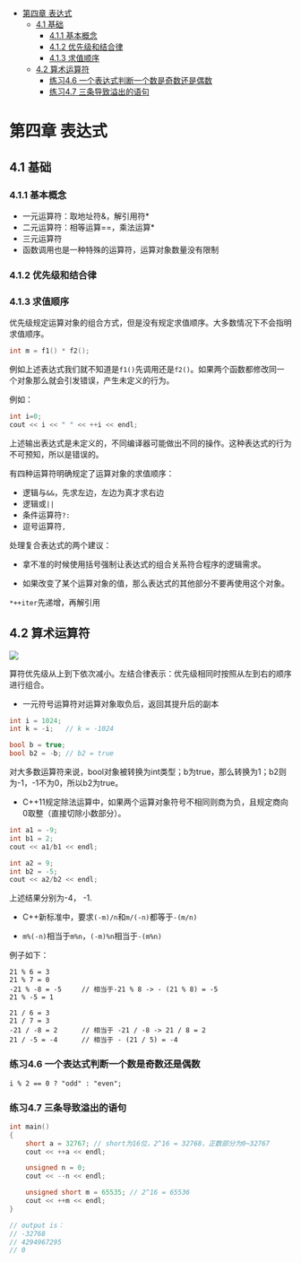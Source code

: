 <!-- TOC -->

- [第四章 表达式](#第四章-表达式)
    - [4.1 基础](#41-基础)
        - [4.1.1 基本概念](#411-基本概念)
        - [4.1.2 优先级和结合律](#412-优先级和结合律)
        - [4.1.3 求值顺序](#413-求值顺序)
    - [4.2 算术运算符](#42-算术运算符)
        - [练习4.6 一个表达式判断一个数是奇数还是偶数](#练习46-一个表达式判断一个数是奇数还是偶数)
        - [练习4.7 三条导致溢出的语句](#练习47-三条导致溢出的语句)

<!-- /TOC -->

# 第四章 表达式

## 4.1 基础

### 4.1.1 基本概念

- 一元运算符：取地址符&，解引用符*
- 二元运算符：相等运算==，乘法运算*
- 三元运算符
- 函数调用也是一种特殊的运算符，运算对象数量没有限制

### 4.1.2 优先级和结合律

### 4.1.3 求值顺序

优先级规定运算对象的组合方式，但是没有规定求值顺序。大多数情况下不会指明求值顺序。

```cpp
int m = f1() * f2();
```

例如上述表达式我们就不知道是`f1()`先调用还是`f2()`。如果两个函数都修改同一个对象那么就会引发错误，产生未定义的行为。

例如：

```cpp
int i=0;
cout << i << " " << ++i << endl;
```

上述输出表达式是未定义的，不同编译器可能做出不同的操作。这种表达式的行为不可预知，所以是错误的。

有四种运算符明确规定了运算对象的求值顺序：

- 逻辑与`&&`，先求左边，左边为真才求右边
- 逻辑或`||`
- 条件运算符`?:`
- 逗号运算符`,`

处理复合表达式的两个建议：

- 拿不准的时候使用括号强制让表达式的组合关系符合程序的逻辑需求。

- 如果改变了某个运算对象的值，那么表达式的其他部分不要再使用这个对象。

`*++iter`先递增，再解引用

## 4.2 算术运算符

![](https://ws1.sinaimg.cn/large/7e197809ly1g34do3l4unj20yi0cvwgo.jpg)

算符优先级从上到下依次减小。左结合律表示：优先级相同时按照从左到右的顺序进行组合。

- 一元符号运算符对运算对象取负后，返回其提升后的副本

```cpp
int i = 1024;
int k = -i;   // k = -1024

bool b = true;
bool b2 = -b; // b2 = true
```

对大多数运算符来说，bool对象被转换为int类型；b为true，那么转换为1；b2则为-1，-1不为0，所以b2为true。

- C++11规定除法运算中，如果两个运算对象符号不相同则商为负，且规定商向0取整（直接切除小数部分）。

```cpp
int a1 = -9;
int b1 = 2;
cout << a1/b1 << endl;

int a2 = 9;
int b2 = -5;
cout << a2/b2 << endl;
```

上述结果分别为-4， -1.

- C++新标准中，要求`(-m)/n`和`m/(-n)`都等于`-(m/n)`

- `m%(-n)`相当于`m%n`，`(-m)%n`相当于`-(m%n)`

例子如下：

```
21 % 6 = 3
21 % 7 = 0
-21 % -8 = -5     // 相当于-21 % 8 -> - (21 % 8) = -5
21 % -5 = 1

21 / 6 = 3
21 / 7 = 3
-21 / -8 = 2      // 相当于 -21 / -8 -> 21 / 8 = 2
21 / -5 = -4      // 相当于 - (21 / 5) = -4
```

### 练习4.6 一个表达式判断一个数是奇数还是偶数

```
i % 2 == 0 ? "odd" : "even";
```

### 练习4.7 三条导致溢出的语句

```cpp
int main()
{
    short a = 32767; // short为16位，2^16 = 32768，正数部分为0~32767
    cout << ++a << endl;

    unsigned n = 0;
    cout << --n << endl;

    unsigned short m = 65535; // 2^16 = 65536
    cout << ++m << endl;
}

// output is：
// -32768
// 4294967295
// 0
```